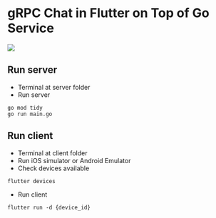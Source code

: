 # gRPC Chat in Flutter on Top of Go Service


![](https://github.com/chittapon/grpc_chat/blob/main/images/grpc_chat.gif)
## Run server
- Terminal at server folder
- Run server
```
go mod tidy
go run main.go
```

## Run client
- Terminal at client folder
- Run iOS simulator or Android Emulator
- Check devices available
```
flutter devices
```
- Run client
```
flutter run -d {device_id}
```
